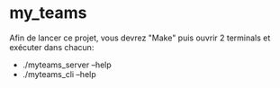 # **my_teams**

Afin de lancer ce projet, vous devrez "Make" puis ouvrir 2 terminals et exécuter dans chacun:
- ./myteams_server –help
- ./myteams_cli –help

